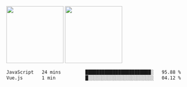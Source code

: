 <img src="https://github-readme-stats.vercel.app/api?username=Dream4ever&count_private=true&show_icons=true&theme=tokyonight" height="150" /> <img src="https://github-readme-stats.vercel.app/api/top-langs/?username=Dream4ever&count_private=true&show_icons=true&theme=tokyonight&langs_count=5&layout=compact" height="150" />

<!--START_SECTION:waka-->

```txt
JavaScript   24 mins         ████████████████████████░   95.88 %
Vue.js       1 min           █░░░░░░░░░░░░░░░░░░░░░░░░   04.12 %
```

<!--END_SECTION:waka-->
